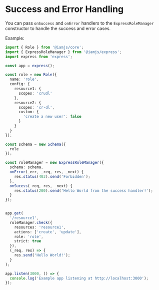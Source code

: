 # Success and Error Handling

You can pass `onSuccess` and `onError` handlers to the `ExpressRoleManager` constructor to handle the success and error cases.

Example:

```ts
import { Role } from '@iamjs/core';
import { ExpressRoleManager } from '@iamjs/express';
import express from 'express';

const app = express();

const role = new Role({
  name: 'role',
  config: {
    resource1: {
      scopes: 'crudl'
    },
    resource2: {
      scopes: 'cr-dl',
      custom: {
        'create a new user': false
      }
    }
  }
});

const schema = new Schema({
  role
});

const roleManager = new ExpressRoleManager({
  schema: schema,
  onError(_err, _req, res, _next) {
    res.status(403).send('Forbidden');
  },
  onSucess(_req, res, _next) {
    res.status(200).send('Hello World from the success handler!');
  }
});


app.get(
  '/resource1',
  roleManager.check({
    resources: 'resource1',
    actions: ['create', 'update'],
    role: 'role',
    strict: true
  }),
  (_req, res) => {
    res.send('Hello World!');
  }
);

app.listen(3000, () => {
  console.log('Example app listening at http://localhost:3000');
});
```
